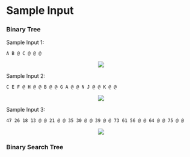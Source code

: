 # Sample Input

### Binary Tree
Sample Input 1:
```
A B @ C @ @ @
```
<p align="center">
    <img src="../assets/bt-1.png"/>
</p>

Sample Input 2:
```
C E F @ H @ @ B @ @ G A @ @ N J @ @ K @ @
```
<p align="center">
    <img src="../assets/bt-2.png"/>
</p>

Sample Input 3:
```
47 26 18 13 @ @ 21 @ @ 35 30 @ @ 39 @ @ 73 61 56 @ @ 64 @ @ 75 @ @
```
<p align="center">
    <img src="../assets/bt-3.png"/>
</p>

### Binary Search Tree
